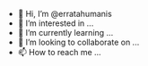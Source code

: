 - 👋 Hi, I’m @erratahumanis
- 👀 I’m interested in ...
- 🌱 I’m currently learning ...
- 💞️ I’m looking to collaborate on ...
- 📫 How to reach me ...

<!---
erratahumanis/erratahumanis is a ✨ special ✨ repository because its `README.md` (this file) appears on your GitHub profile.
You can click the Preview link to take a look at your changes.
--->
